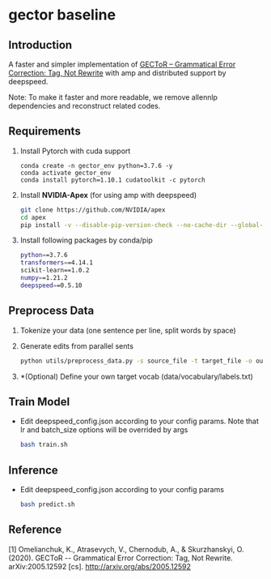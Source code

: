 # gector baseline

## Introduction
A faster and simpler implementation of [GECToR – Grammatical Error Correction: Tag, Not Rewrite](https://aclanthology.org/2020.bea-1.16/) with amp and distributed support by deepspeed. 

Note: To make it faster and more readable, we remove allennlp dependencies and reconstruct related codes.

## Requirements

1. Install Pytorch with cuda support
    ```
    conda create -n gector_env python=3.7.6 -y
    conda activate gector_env
    conda install pytorch=1.10.1 cudatoolkit -c pytorch
    ```

2. Install **NVIDIA-Apex** (for using amp with deepspeed)
    ```bash
    git clone https://github.com/NVIDIA/apex
    cd apex
    pip install -v --disable-pip-version-check --no-cache-dir --global-option="--cpp_ext" --global-option="--cuda_ext" ./
    ```
3. Install following packages by conda/pip
    ```bash
    python==3.7.6
    transformers==4.14.1
    scikit-learn==1.0.2
    numpy==1.21.2
    deepspeed==0.5.10
    ```

## Preprocess Data
1. Tokenize your data (one sentence per line, split words by space)

2. Generate edits from parallel sents
    ```bash
    python utils/preprocess_data.py -s source_file -t target_file -o output_edit_file
    ```

3. \*(Optional) Define your own target vocab (data/vocabulary/labels.txt)

## Train Model
- Edit deepspeed_config.json according to your config params. Note that lr and batch_size options will be overrided by args
   ```bash
   bash train.sh
   ```

## Inference
- Edit deepspeed_config.json according to your config params
    ```bash
    bash predict.sh
    ```

## Reference
[1] Omelianchuk, K., Atrasevych, V., Chernodub, A., & Skurzhanskyi, O. (2020). GECToR -- Grammatical Error Correction: Tag, Not Rewrite. arXiv:2005.12592 [cs]. http://arxiv.org/abs/2005.12592

